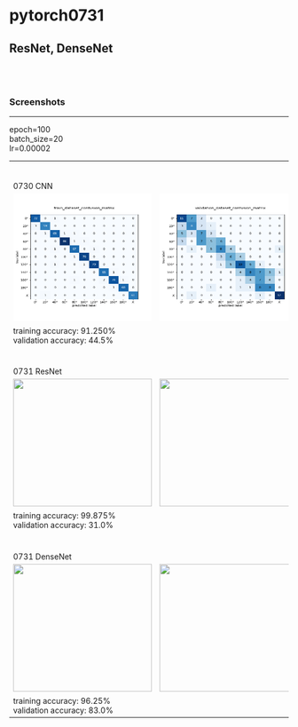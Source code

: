 # pytorch0731
## ResNet, DenseNet

<br><br>



### Screenshots
-------
epoch=100<br>
batch_size=20<br>
lr=0.00002<br>

<table>

  <tr> 
      <td colspan="4"><br><br> 0730 CNN  </td>
  </tr>

  <tr>
    <td> <img src="https://github.com/Kang-Dong-Hwi/pytorch0730/blob/master/train_dataset_confusion_matrix3001.png", height=230px, width=250px>  </td>
    <td> <img src="https://github.com/Kang-Dong-Hwi/pytorch0730/blob/master/validation_dataset_confusion_matrix3001.png", height=230px, width=250px>  </td>
    <td colspan="2"> <img src="https://github.com/Kang-Dong-Hwi/pytorch0730/blob/master/Adam3001.png", height=200px, width=350px>  </td>
 </tr>
  
  <tr> 
      <td colspan="4">
       training accuracy: 91.250%<br>
       validation accuracy: 44.5%<br>
      </td>
  </tr>
  
  
    
  <tr> 
      <td colspan="4"><br><br> 0731 ResNet </td>
  </tr>

  <tr>
    <td> <img src="https://github.com/Kang-Dong-Hwi/pytorch0731/blob/master/Screenshots/train_dataset_confusion_matrix3101.png", height=230px, width=250px>  </td>
    <td> <img src="https://github.com/Kang-Dong-Hwi/pytorch0731/blob/master/Screenshots/validation_dataset_confusion_matrix3101.png", height=230px, width=250px>  </td>
    <td colspan="2"> <img src="https://github.com/Kang-Dong-Hwi/pytorch0729/blob/master/Screenshots/Adam3101.png", height=200px, width=350px>  </td>
  </tr>
  
  <tr> 
      <td colspan="4">
       training accuracy: 99.875%<br>
       validation accuracy: 31.0%<br>
      </td>
  </tr>
  
  
    
  <tr> 
      <td colspan="4"><br><br> 0731 DenseNet </td>
  </tr>

  <tr>
    <td> <img src="https://github.com/Kang-Dong-Hwi/pytorch0729/blob/master/Screenshots/train_dataset_confusion_matrix3001.png", height=230px, width=250px>  </td>
    <td> <img src="https://github.com/Kang-Dong-Hwi/pytorch0729/blob/master/Screenshots/validation_dataset_confusion_matrix3001.png", height=230px, width=250px>  </td>
    <td colspan="2"> <img src="https://github.com/Kang-Dong-Hwi/pytorch0729/blob/master/Screenshots/Adam3001.png", height=200px, width=350px>  </td>
  </tr>
  
  <tr> 
      <td colspan="4">
       training accuracy: 96.25%<br>
       validation accuracy: 83.0%<br>
      </td>
  </tr>
  
  
  
</table>
